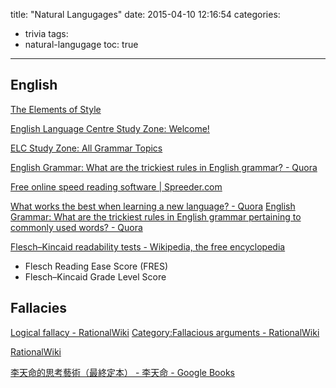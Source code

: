 title: "Natural Langugages"
date: 2015-04-10 12:16:54
categories:
- trivia
tags:
- natural-langugage
toc: true
---

## English

[The Elements of Style](http://www.crockford.com/wrrrld/style.html)

[English Language Centre Study Zone: Welcome!](http://web2.uvcs.uvic.ca/courses/elc/studyzone/)

[ELC Study Zone: All Grammar Topics](http://web2.uvcs.uvic.ca/courses/elc/studyzone/grammar.htm)

[English Grammar: What are the trickiest rules in English grammar? - Quora](http://www.quora.com/English-Grammar/What-are-the-trickiest-rules-in-English-grammar)

[Free online speed reading software | Spreeder.com](http://www.spreeder.com/app.php)

[What works the best when learning a new language? - Quora](http://www.quora.com/What-works-the-best-when-learning-a-new-language)
[English Grammar: What are the trickiest rules in English grammar pertaining to commonly used words? - Quora](http://www.quora.com/English-Grammar/What-are-the-trickiest-rules-in-English-grammar-pertaining-to-commonly-used-words/answer/Daniel-Mokrauer-Madden/comment/1941285)

[Flesch–Kincaid readability tests - Wikipedia, the free encyclopedia](http://en.wikipedia.org/wiki/Flesch%E2%80%93Kincaid_readability_tests)
- Flesch Reading Ease Score (FRES)
- Flesch–Kincaid Grade Level Score

## Fallacies

[Logical fallacy - RationalWiki](http://rationalwiki.org/wiki/Logical_fallacy)
[Category:Fallacious arguments - RationalWiki](http://rationalwiki.org/wiki/Category:Fallacious_arguments)

[RationalWiki](http://rationalwiki.org/wiki/Main_Page)

[李天命的思考藝術（最終定本） - 李天命 - Google Books](https://books.google.com.hk/books?id=DeutAAAAQBAJ)
